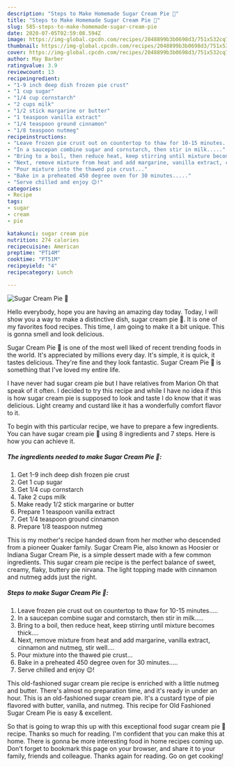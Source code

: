 ```yaml
---
description: "Steps to Make Homemade Sugar Cream Pie 🥧"
title: "Steps to Make Homemade Sugar Cream Pie 🥧"
slug: 585-steps-to-make-homemade-sugar-cream-pie
date: 2020-07-05T02:59:08.594Z
image: https://img-global.cpcdn.com/recipes/2048899b3b0698d3/751x532cq70/sugar-cream-pie-🥧-recipe-main-photo.jpg
thumbnail: https://img-global.cpcdn.com/recipes/2048899b3b0698d3/751x532cq70/sugar-cream-pie-🥧-recipe-main-photo.jpg
cover: https://img-global.cpcdn.com/recipes/2048899b3b0698d3/751x532cq70/sugar-cream-pie-🥧-recipe-main-photo.jpg
author: May Barber
ratingvalue: 3.9
reviewcount: 13
recipeingredient:
- "1-9 inch deep dish frozen pie crust"
- "1 cup sugar"
- "1/4 cup cornstarch"
- "2 cups milk"
- "1/2 stick margarine or butter"
- "1 teaspoon vanilla extract"
- "1/4 teaspoon ground cinnamon"
- "1/8 teaspoon nutmeg"
recipeinstructions:
- "Leave frozen pie crust out on countertop to thaw for 10-15 minutes....."
- "In a saucepan combine sugar and cornstarch, then stir in milk....."
- "Bring to a boil, then reduce heat, keep stirring until mixture becomes thick...."
- "Next, remove mixture from heat and add margarine, vanilla extract, cinnamon and nutmeg, stir well...."
- "Pour mixture into the thawed pie crust..."
- "Bake in a preheated 450 degree oven for 30 minutes....."
- "Serve chilled and enjoy 😉!"
categories:
- Recipe
tags:
- sugar
- cream
- pie

katakunci: sugar cream pie 
nutrition: 274 calories
recipecuisine: American
preptime: "PT14M"
cooktime: "PT51M"
recipeyield: "4"
recipecategory: Lunch

---
```



![Sugar Cream Pie 🥧](https://img-global.cpcdn.com/recipes/2048899b3b0698d3/751x532cq70/sugar-cream-pie-🥧-recipe-main-photo.jpg)

Hello everybody, hope you are having an amazing day today. Today, I will show you a way to make a distinctive dish, sugar cream pie 🥧. It is one of my favorites food recipes. This time, I am going to make it a bit unique. This is gonna smell and look delicious.

Sugar Cream Pie 🥧 is one of the most well liked of recent trending foods in the world. It's appreciated by millions every day. It's simple, it is quick, it tastes delicious. They're fine and they look fantastic. Sugar Cream Pie 🥧 is something that I've loved my entire life.

I have never had sugar cream pie but I have relatives from Marion Oh that speak of it often. I decided to try this recipe and while I have no idea if this is how sugar cream pie is supposed to look and taste I do know that it was delicious. Light creamy and custard like it has a wonderfully comfort flavor to it.


To begin with this particular recipe, we have to prepare a few ingredients. You can have sugar cream pie 🥧 using 8 ingredients and 7 steps. Here is how you can achieve it.

<!--inarticleads1-->

##### The ingredients needed to make Sugar Cream Pie 🥧:

1. Get 1-9 inch deep dish frozen pie crust
1. Get 1 cup sugar
1. Get 1/4 cup cornstarch
1. Take 2 cups milk
1. Make ready 1/2 stick margarine or butter
1. Prepare 1 teaspoon vanilla extract
1. Get 1/4 teaspoon ground cinnamon
1. Prepare 1/8 teaspoon nutmeg


This is my mother&#39;s recipe handed down from her mother who descended from a pioneer Quaker family. Sugar Cream Pie, also known as Hoosier or Indiana Sugar Cream Pie, is a simple dessert made with a few common ingredients. This sugar cream pie recipe is the perfect balance of sweet, creamy, flaky, buttery pie nirvana. The light topping made with cinnamon and nutmeg adds just the right. 

<!--inarticleads2-->

##### Steps to make Sugar Cream Pie 🥧:

1. Leave frozen pie crust out on countertop to thaw for 10-15 minutes.....
1. In a saucepan combine sugar and cornstarch, then stir in milk.....
1. Bring to a boil, then reduce heat, keep stirring until mixture becomes thick....
1. Next, remove mixture from heat and add margarine, vanilla extract, cinnamon and nutmeg, stir well....
1. Pour mixture into the thawed pie crust...
1. Bake in a preheated 450 degree oven for 30 minutes.....
1. Serve chilled and enjoy 😉!


This old-fashioned sugar cream pie recipe is enriched with a little nutmeg and butter. There&#39;s almost no preparation time, and it&#39;s ready in under an hour. This is an old-fashioned sugar cream pie. It&#39;s a custard type of pie flavored with butter, vanilla, and nutmeg. This recipe for Old Fashioned Sugar Cream Pie is easy &amp; excellent. 

So that is going to wrap this up with this exceptional food sugar cream pie 🥧 recipe. Thanks so much for reading. I'm confident that you can make this at home. There is gonna be more interesting food in home recipes coming up. Don't forget to bookmark this page on your browser, and share it to your family, friends and colleague. Thanks again for reading. Go on get cooking!
